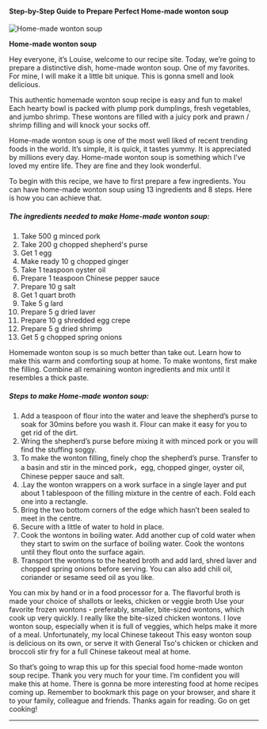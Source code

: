             

#### Step-by-Step Guide to Prepare Perfect Home-made wonton soup

![Home-made wonton soup](https://img-global.cpcdn.com/recipes/db99cfbeeda1c8eb/751x532cq70/home-made-wonton-soup-recipe-main-photo.jpg)

**Home-made wonton soup**

Hey everyone, it’s Louise, welcome to our recipe site. Today, we’re going to prepare a distinctive dish, home-made wonton soup. One of my favorites. For mine, I will make it a little bit unique. This is gonna smell and look delicious.

This authentic homemade wonton soup recipe is easy and fun to make! Each hearty bowl is packed with plump pork dumplings, fresh vegetables, and jumbo shrimp. These wontons are filled with a juicy pork and prawn / shrimp filling and will knock your socks off.

Home-made wonton soup is one of the most well liked of recent trending foods in the world. It’s simple, it is quick, it tastes yummy. It is appreciated by millions every day. Home-made wonton soup is something which I’ve loved my entire life. They are fine and they look wonderful.

To begin with this recipe, we have to first prepare a few ingredients. You can have home-made wonton soup using 13 ingredients and 8 steps. Here is how you can achieve that.

##### The ingredients needed to make Home-made wonton soup:

1.  Take 500 g minced pork
2.  Take 200 g chopped shepherd's purse
3.  Get 1 egg
4.  Make ready 10 g chopped ginger
5.  Take 1 teaspoon oyster oil
6.  Prepare 1 teaspoon Chinese pepper sauce
7.  Prepare 10 g salt
8.  Get 1 quart broth
9.  Take 5 g lard
10.  Prepare 5 g dried laver
11.  Prepare 10 g shredded egg crepe
12.  Prepare 5 g dried shrimp
13.  Get 5 g chopped spring onions

Homemade wonton soup is so much better than take out. Learn how to make this warm and comforting soup at home. To make wontons, first make the filling. Combine all remaining wonton ingredients and mix until it resembles a thick paste.

##### Steps to make Home-made wonton soup:

1.  Add a teaspoon of flour into the water and leave the shepherd’s purse to soak for 30mins before you wash it. Flour can make it easy for you to get rid of the dirt.
2.  Wring the shepherd’s purse before mixing it with minced pork or you will find the stuffing soggy.
3.  To make the wonton filling, finely chop the shepherd’s purse. Transfer to a basin and stir in the minced pork，egg, chopped ginger, oyster oil, Chinese pepper sauce and salt.
4.  .Lay the wonton wrappers on a work surface in a single layer and put about 1 tablespoon of the filling mixture in the centre of each. Fold each one into a rectangle.
5.  Bring the two bottom corners of the edge which hasn’t been sealed to meet in the centre.
6.  Secure with a little of water to hold in place.
7.  Cook the wontons in boiling water. Add another cup of cold water when they start to swim on the surface of boiling water. Cook the wontons until they flout onto the surface again.
8.  Transport the wontons to the heated broth and add lard, shred laver and chopped spring onions before serving. You can also add chili oil, coriander or sesame seed oil as you like.

You can mix by hand or in a food processor for a. The flavorful broth is made your choice of shallots or leeks, chicken or veggie broth Use your favorite frozen wontons - preferably, smaller, bite-sized wontons, which cook up very quickly. I really like the bite-sized chicken wontons. I love wonton soup, especially when it is full of veggies, which helps make it more of a meal. Unfortunately, my local Chinese takeout This easy wonton soup is delicious on its own, or serve it with General Tso's chicken or chicken and broccoli stir fry for a full Chinese takeout meal at home.

So that’s going to wrap this up for this special food home-made wonton soup recipe. Thank you very much for your time. I’m confident you will make this at home. There is gonna be more interesting food at home recipes coming up. Remember to bookmark this page on your browser, and share it to your family, colleague and friends. Thanks again for reading. Go on get cooking!

* * *